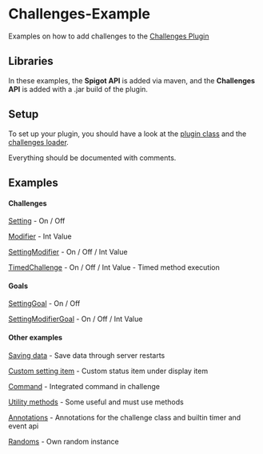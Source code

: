 # Challenges-Example
 Examples on how to add challenges to the [Challenges Plugin](https://www.spigotmc.org/resources/80548/)


## Libraries

In these examples, the **Spigot API** is added via maven, and the **Challenges API** is added with a .jar build of the plugin.

## Setup

To set up your plugin, you should have a look at the [plugin class](https://github.com/KxmischesDomi/Challenges-Example/blob/master/src/main/java/net/codingarea/challenges/example/ChallengesExample.java)
and the [challenges loader](https://github.com/KxmischesDomi/Challenges-Example/blob/master/src/main/java/net/codingarea/challenges/example/ChallengesExampleLoader.java).

Everything should be documented with comments.

## Examples

#### Challenges
[Setting](https://github.com/KxmischesDomi/Challenges-Example/blob/master/src/main/java/net/codingarea/challenges/example/examples/types/SettingExample.java) - On / Off

[Modifier](https://github.com/KxmischesDomi/Challenges-Example/blob/master/src/main/java/net/codingarea/challenges/example/examples/types/ModifierExample.java) - Int Value

[SettingModifier](https://github.com/KxmischesDomi/Challenges-Example/blob/master/src/main/java/net/codingarea/challenges/example/examples/types/SettingModifierExample.java) - On / Off / Int Value

[TimedChallenge](https://github.com/KxmischesDomi/Challenges-Example/blob/master/src/main/java/net/codingarea/challenges/example/examples/types/TimedChallengeExample.java) - On / Off / Int Value - Timed method execution

#### Goals
[SettingGoal](https://github.com/KxmischesDomi/Challenges-Example/blob/master/src/main/java/net/codingarea/challenges/example/examples/types/SettingGoalExample.java) - On / Off

[SettingModifierGoal](https://github.com/KxmischesDomi/Challenges-Example/blob/master/src/main/java/net/codingarea/challenges/example/examples/types/SettingModifierGoalExample.java) - On / Off / Int Value

#### Other examples
[Saving data](https://github.com/KxmischesDomi/Challenges-Example/blob/master/src/main/java/net/codingarea/challenges/example/examples/others/GameStateExample.java) - Save data through server restarts

[Custom setting item](https://github.com/KxmischesDomi/Challenges-Example/blob/master/src/main/java/net/codingarea/challenges/example/examples/others/CustomSettingsItemExample.java) - Custom status item under display item 

[Command](https://github.com/KxmischesDomi/Challenges-Example/blob/master/src/main/java/net/codingarea/challenges/example/examples/others/CommandExample.java) - Integrated command in challenge

[Utility methods](https://github.com/KxmischesDomi/Challenges-Example/blob/master/src/main/java/net/codingarea/challenges/example/examples/others/MethodsExample.java) - Some useful and must use methods

[Annotations](https://github.com/KxmischesDomi/Challenges-Example/blob/master/src/main/java/net/codingarea/challenges/example/examples/others/AnnotationsExample.java) - Annotations for the challenge class and builtin timer and event api

[Randoms](https://github.com/KxmischesDomi/Challenges-Example/blob/master/src/main/java/net/codingarea/challenges/example/examples/others/RandomExample.java) - Own random instance
